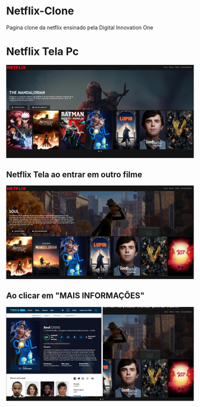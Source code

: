 # Netflix-Clone
Pagina clone da netflix ensinado pela Digital Innovation One

# Netflix Tela Pc

![Screenshot Desktop](/img/tela-pc.PNG)


## Netflix Tela ao entrar em outro filme

![Screenshot Desktop](/img/tela_soul.PNG)



## Ao clicar em "MAIS INFORMAÇÕES"

![Screenshot Desktop](/img/tela_soul2.PNG)


